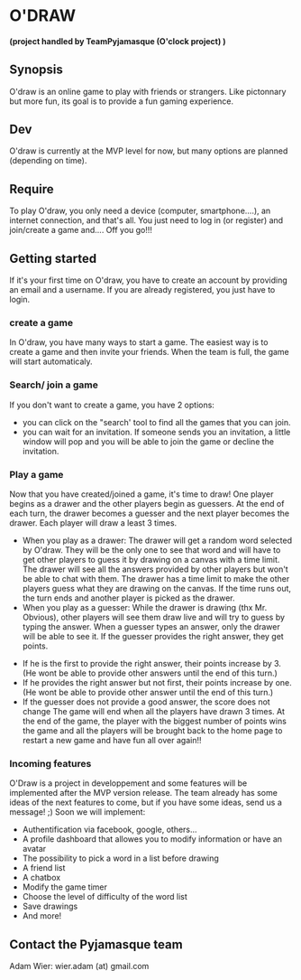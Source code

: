 ﻿# O'DRAW
#### (project handled by TeamPyjamasque (O'clock project) )
## Synopsis
O'draw is an online game to play with friends or strangers. Like pictonnary but more fun, its goal is to provide a fun gaming experience.
## Dev
O'draw is currently at the MVP level for now, but many options are planned (depending on time).
## Require
To play O'draw, you only need a device (computer, smartphone....), an internet connection, and that's all.
You just need to log in (or register) and join/create a game and....
Off you go!!!
## Getting started
If it's your first time on O'draw, you have to create an account by providing an email and a username.
If you are already registered, you just have to login.
### create a game
In O'draw, you have many ways to start a game.
The easiest way is to create a game and then invite your friends. When the team is full, the game will start automaticaly.
### Search/ join a game
If you don't want to create a game, you have 2 options:
+ you can click on the "search' tool to find all the games that you can join.
+ you can wait for an invitation. If someone sends you an invitation, a little window will pop and you will be able to join the game or decline the invitation.
### Play a game
Now that you have created/joined a game, it's time to draw!
One player begins as a drawer and the other players begin as guessers. At the end of each turn, the drawer becomes a guesser and the next player becomes the drawer.
Each player will draw a least 3 times.
* When you play as a drawer:
The drawer will get a random word selected by O'draw. They will be the only one to see that word and will have to get other players to guess it by drawing on a canvas with a time limit.
The drawer will see all the answers provided by other players but won't be able to chat with them.
The drawer has a time limit to make the other players guess what they are drawing on the canvas.
If the time runs out, the turn ends and another player is picked as the drawer.
* When you play as a guesser:
While the drawer is drawing (thx Mr. Obvious), other players will see them draw live and will try to guess by typing the answer.
When a guesser types an answer, only the drawer will be able to see it.
If the guesser provides the right answer, they get points.
+ If he is the first to provide the right answer, their points increase by 3. (He wont be able to provide other answers until the end of this turn.)
+ If he provides the right answer but not first, their points increase by one. (He wont be able to provide other answer until the end of this turn.)
+ If the guesser does not provide a good answer, the score does not change
The game will end when all the players have drawn 3 times.
At the end of the game, the player with the biggest number of points wins the game and all the players will be brought back to the home page to restart a new game and have fun all over again!!
### Incoming features
O'Draw is a project in developpement and some features will be implemented after the MVP version release.
The team already has some ideas of the next features to come, but if you have some ideas, send us a message! ;)
Soon we will implement:
+ Authentification via facebook, google, others...
+ A profile dashboard that allowes you to modify information or have an avatar
+ The possibility to pick a word in a list before drawing
+ A friend list
+ A chatbox
+ Modify the game timer
+ Choose the level of difficulty of the word list
+ Save drawings
+ And more!
## Contact the Pyjamasque team
Adam Wier: wier.adam (at) gmail.com

